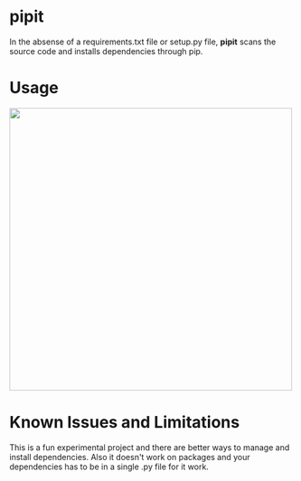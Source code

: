 # pipit
In the absense of a requirements.txt file or setup.py file, **pipit** scans the source code and installs dependencies through pip.

# Usage
<img src="https://i.imgur.com/8JaxFAy.gif" width="500">

# Known Issues and Limitations
This is a fun experimental project and there are better ways to manage and install dependencies. Also it doesn't work on packages and your dependencies has to be in a single .py file for it work. 
